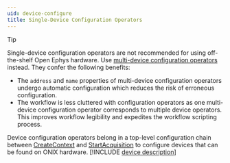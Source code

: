 ```yaml
---
uid: device-configure
title: Single-Device Configuration Operators
---
```


> [!TIP]
>  Single-device configuration operators are not recommended for using off-the-shelf Open Ephys hardware.
>  Use [multi-device configuration operators](xref:configure) instead. They confer the following benefits:
> - The `address` and `name` properties of multi-device configuration operators undergo automatic configuration which reduces the risk of erroneous configuration.
> - The workflow is less cluttered with configuration operators as one multi-device configuration operator corresponds to multiple device operators. This improves workflow legibility and expedites the workflow scripting process.

Device configuration operators belong in a top-level configuration chain between
[CreateContext](xref:OpenEphys.Onix1.CreateContext) and
[StartAcquisition](xref:OpenEphys.Onix1.StartAcquisition) to configure devices that can be found
on ONIX hardware. [!INCLUDE [device description](<./../includes/device-description.md>)]